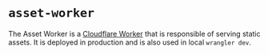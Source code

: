 # `asset-worker`

The Asset Worker is a [Cloudflare Worker](https://developers.cloudflare.com/workers/) that is responsible of serving static assets. It is deployed in production and is also used in local `wrangler dev`.
